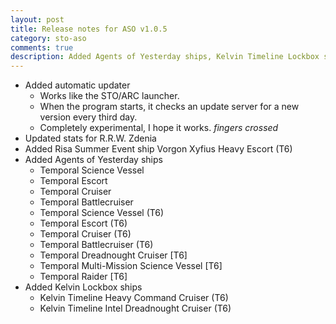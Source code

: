 ```yaml
---
layout: post
title: Release notes for ASO v1.0.5
category: sto-aso
comments: true
description: Added Agents of Yesterday ships, Kelvin Timeline Lockbox ships and 2016 summer event ship (<a href="http://sto-aso.com.s3-website-us-east-1.amazonaws.com/1.0.5/sto-aso.zip">download</a>)
---
```


 - Added automatic updater
    - Works like the STO/ARC launcher.
    - When the program starts, it checks an update server for a new version every third day.
    - Completely experimental, I hope it works. *fingers crossed*
 - Updated stats for R.R.W. Zdenia
 - Added Risa Summer Event ship Vorgon Xyfius Heavy Escort (T6)
 - Added Agents of Yesterday ships
    - Temporal Science Vessel
    - Temporal Escort
    - Temporal Cruiser
    - Temporal Battlecruiser
    - Temporal Science Vessel (T6)
    - Temporal Escort (T6)
    - Temporal Cruiser (T6)
    - Temporal Battlecruiser (T6)
    - Temporal Dreadnought Cruiser [T6]
    - Temporal Multi-Mission Science Vessel [T6]
    - Temporal Raider [T6]
 - Added Kelvin Lockbox ships
    - Kelvin Timeline Heavy Command Cruiser (T6)
    - Kelvin Timeline Intel Dreadnought Cruiser (T6)
	